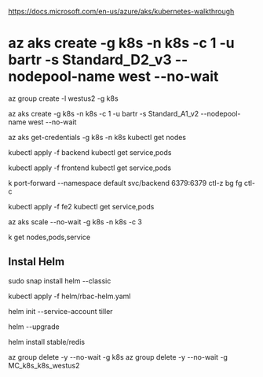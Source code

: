https://docs.microsoft.com/en-us/azure/aks/kubernetes-walkthrough

# az aks create -g k8s -n k8s  -c 1 -u bartr -s Standard_D2_v3 --nodepool-name west --no-wait

az group create -l westus2 -g k8s

az aks create -g k8s -n k8s  -c 1 -u bartr -s Standard_A1_v2 --nodepool-name west --no-wait


az aks get-credentials -g k8s -n k8s
kubectl get nodes

kubectl apply -f backend
kubectl get service,pods

kubectl apply -f frontend
kubectl get service,pods

k port-forward --namespace default svc/backend 6379:6379
ctl-z
bg
fg
ctl-c


kubectl apply -f fe2
kubectl get service,pods


az aks scale --no-wait -g k8s -n k8s -c 3

k get nodes,pods,service

## Instal Helm
sudo snap install helm --classic

kubectl apply -f helm/rbac-helm.yaml

helm init --service-account tiller

helm --upgrade

helm install stable/redis


az group delete -y --no-wait -g k8s
az group delete -y --no-wait -g MC_k8s_k8s_westus2
